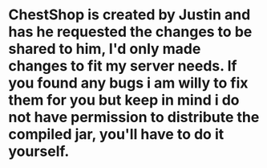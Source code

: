 # ChestShop is created by Justin and has he requested the changes to be shared to him, I'd only made changes to fit my server needs. If you found any bugs i am willy to fix them for you but keep in mind i do not have permission to distribute the compiled jar, you'll have to do it yourself.
